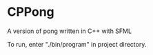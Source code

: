 # CPPong
A version of pong written in C++ with SFML

To run, enter "./bin/program" in project directory.
